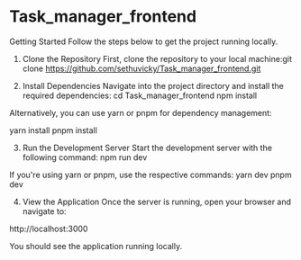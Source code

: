 # Task_manager_frontend
 Getting Started
Follow the steps below to get the project running locally.

1. Clone the Repository
First, clone the repository to your local machine:git clone https://github.com/sethuvicky/Task_manager_frontend.git

2. Install Dependencies
Navigate into the project directory and install the required dependencies:
cd Task_manager_frontend
npm install

Alternatively, you can use yarn or pnpm for dependency management:

yarn install
pnpm install

3. Run the Development Server
Start the development server with the following command:
npm run dev

If you're using yarn or pnpm, use the respective commands:
yarn dev
pnpm dev

4. View the Application
Once the server is running, open your browser and navigate to:

http://localhost:3000

You should see the application running locally.


